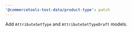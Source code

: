 ```yaml
---
'@commercetools-test-data/product-type': patch
---
```


Add `AttributeSetType` and `AttributeSetTypeDraft` models.

